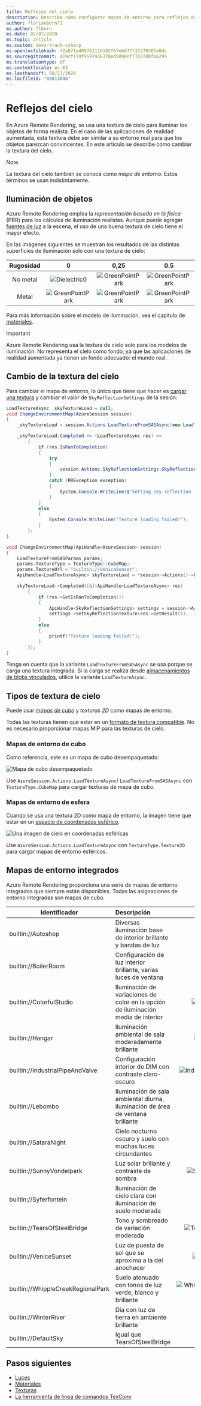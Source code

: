 ```yaml
---
title: Reflejos del cielo
description: Describe cómo configurar mapas de entorno para reflejos del cielo
author: florianborn71
ms.author: flborn
ms.date: 02/07/2020
ms.topic: article
ms.custom: devx-track-csharp
ms.openlocfilehash: f2a871e409761116182f67eb877f3727038fe0dc
ms.sourcegitcommit: 419cf179f9597936378ed5098ef77437dbf16295
ms.translationtype: HT
ms.contentlocale: es-ES
ms.lasthandoff: 08/27/2020
ms.locfileid: "89013646"
---
```

# <a name="sky-reflections"></a>Reflejos del cielo

En Azure Remote Rendering, se usa una textura de cielo para iluminar los objetos de forma realista. En el caso de las aplicaciones de realidad aumentada, esta textura debe ser similar a su entorno real para que los objetos parezcan convincentes. En este artículo se describe cómo cambiar la textura del cielo.

> [!NOTE]
> La textura del cielo también se conoce como *mapa de entorno*. Estos términos se usan indistintamente.

## <a name="object-lighting"></a>Iluminación de objetos

Azure Remote Rendering emplea la *representación basada en la física* (PBR) para los cálculos de iluminación realistas. Aunque puede agregar [fuentes de luz](lights.md) a la escena, el uso de una buena textura de cielo tiene el mayor efecto.

En las imágenes siguientes se muestran los resultados de las distintas superficies de iluminación solo con una textura de cielo:

| Rugosidad  | 0                                        | 0,25                                          | 0.5                                          | 0,75                                          | 1                                          |
|:----------:|:----------------------------------------:|:---------------------------------------------:|:--------------------------------------------:|:---------------------------------------------:|:------------------------------------------:|
| No metal  | ![Dielectric0](media/dielectric-0.png)   | ![GreenPointPark](media/dielectric-0.25.png)  | ![GreenPointPark](media/dielectric-0.5.png)  | ![GreenPointPark](media/dielectric-0.75.png)  | ![GreenPointPark](media/dielectric-1.png)  |
| Metal      | ![GreenPointPark](media/metallic-0.png)  | ![GreenPointPark](media/metallic-0.25.png)    | ![GreenPointPark](media/metallic-0.5.png)    | ![GreenPointPark](media/metallic-0.75.png)    | ![GreenPointPark](media/metallic-1.png)    |

Para más información sobre el modelo de iluminación, vea el capítulo de [materiales](../../concepts/materials.md).

> [!IMPORTANT]
> Azure Remote Rendering usa la textura de cielo solo para los modelos de iluminación. No representa el cielo como fondo, ya que las aplicaciones de realidad aumentada ya tienen un fondo adecuado: el mundo real.

## <a name="changing-the-sky-texture"></a>Cambio de la textura del cielo

Para cambiar el mapa de entorno, lo único que tiene que hacer es [cargar una textura](../../concepts/textures.md) y cambiar el valor de `SkyReflectionSettings` de la sesión:

```cs
LoadTextureAsync _skyTextureLoad = null;
void ChangeEnvironmentMap(AzureSession session)
{
    _skyTextureLoad = session.Actions.LoadTextureFromSASAsync(new LoadTextureFromSASParams("builtin://VeniceSunset", TextureType.CubeMap));

    _skyTextureLoad.Completed += (LoadTextureAsync res) =>
        {
            if (res.IsRanToCompletion)
            {
                try
                {
                    session.Actions.SkyReflectionSettings.SkyReflectionTexture = res.Result;
                }
                catch (RRException exception)
                {
                    System.Console.WriteLine($"Setting sky reflection failed: {exception.Message}");
                }
            }
            else
            {
                System.Console.WriteLine("Texture loading failed!");
            }
        };
}
```

```cpp
void ChangeEnvironmentMap(ApiHandle<AzureSession> session)
{
    LoadTextureFromSASParams params;
    params.TextureType = TextureType::CubeMap;
    params.TextureUrl = "builtin://VeniceSunset";
    ApiHandle<LoadTextureAsync> skyTextureLoad = *session->Actions()->LoadTextureFromSASAsync(params);

    skyTextureLoad->Completed([&](ApiHandle<LoadTextureAsync> res)
        {
            if (res->GetIsRanToCompletion())
            {
                ApiHandle<SkyReflectionSettings> settings = session->Actions()->GetSkyReflectionSettings();
                settings->SetSkyReflectionTexture(res->GetResult());
            }
            else
            {
                printf("Texture loading failed!");
            }
        });
}

```

Tenga en cuenta que la variante `LoadTextureFromSASAsync` se usa porque se carga una textura integrada. Si la carga se realiza desde [almacenamientos de blobs vinculados](../../how-tos/create-an-account.md#link-storage-accounts), utilice la variante `LoadTextureAsync`.

## <a name="sky-texture-types"></a>Tipos de textura de cielo

Puede usar *[mapas de cubo](https://en.wikipedia.org/wiki/Cube_mapping)* y *texturas 2D* como mapas de entorno.

Todas las texturas tienen que estar en un [formato de textura compatible](../../concepts/textures.md#supported-texture-formats). No es necesario proporcionar mapas MIP para las texturas de cielo.

### <a name="cube-environment-maps"></a>Mapas de entorno de cubo

Como referencia, este es un mapa de cubo desempaquetado:

![Mapa de cubo desempaquetado](media/Cubemap-example.png)

Use `AzureSession.Actions.LoadTextureAsync`/ `LoadTextureFromSASAsync` con `TextureType.CubeMap` para cargar texturas de mapa de cubo.

### <a name="sphere-environment-maps"></a>Mapas de entorno de esfera

Cuando se usa una textura 2D como mapa de entorno, la imagen tiene que estar en un [espacio de coordenadas esférico](https://en.wikipedia.org/wiki/Spherical_coordinate_system).

![Una imagen de cielo en coordenadas esféricas](media/spheremap-example.png)

Use `AzureSession.Actions.LoadTextureAsync` con `TextureType.Texture2D` para cargar mapas de entorno esféricos.

## <a name="built-in-environment-maps"></a>Mapas de entorno integrados

Azure Remote Rendering proporciona una serie de mapas de entorno integrados que siempre están disponibles. Todas las asignaciones de entorno integradas son mapas de cubo.

|Identificador                         | Descripción                                              | Ilustración                                                      |
|-----------------------------------|:---------------------------------------------------------|:-----------------------------------------------------------------:|
|builtin://Autoshop                 | Diversas iluminación base de interior brillante y bandas de luz    | ![Autoshop](media/autoshop.png)
|builtin://BoilerRoom               | Configuración de luz interior brillante, varias luces de ventana      | ![BoilerRoom](media/boiler-room.png)
|builtin://ColorfulStudio           | Iluminación de variaciones de color en la opción de iluminación media de interior  | ![ColorfulStudio](media/colorful-studio.png)
|builtin://Hangar                   | Iluminación ambiental de sala moderadamente brillante                     | ![SmallHangar](media/hangar.png)
|builtin://IndustrialPipeAndValve   | Configuración interior de DIM con contraste claro-oscuro              | ![IndustrialPipeAndValve](media/industrial-pipe-and-valve.png)
|builtin://Lebombo                  | Iluminación de sala ambiental diurna, iluminación de área de ventana brillante     | ![Lebombo](media/lebombo.png)
|builtin://SataraNight              | Cielo nocturno oscuro y suelo con muchas luces circundantes   | ![SataraNight](media/satara-night.png)
|builtin://SunnyVondelpark          | Luz solar brillante y contraste de sombra                      | ![SunnyVondelpark](media/sunny-vondelpark.png)
|builtin://Syferfontein             | Iluminación de cielo clara con iluminación de suelo moderada            | ![Syferfontein](media/syferfontein.png)
|builtin://TearsOfSteelBridge       | Tono y sombreado de variación moderada                         | ![TearsOfSteelBridge](media/tears-of-steel-bridge.png)
|builtin://VeniceSunset             | Luz de puesta de sol que se aproxima a la del anochecer                    | ![VeniceSunset](media/venice-sunset.png)
|builtin://WhippleCreekRegionalPark | Suelo atenuado con tonos de luz verde, blanco y brillante | ![WhippleCreekRegionalPark](media/whipple-creek-regional-park.png)
|builtin://WinterRiver              | Día con luz de tierra en ambiente brillante                 | ![WinterRiver](media/winter-river.png)
|builtin://DefaultSky               | Igual que TearsOfSteelBridge                               | ![DefaultSky](media/tears-of-steel-bridge.png)

## <a name="next-steps"></a>Pasos siguientes

* [Luces](../../overview/features/lights.md)
* [Materiales](../../concepts/materials.md)
* [Texturas](../../concepts/textures.md)
* [La herramienta de línea de comandos TexConv](../../resources/tools/tex-conv.md)

